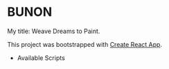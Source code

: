 # BUNON

My title: Weave Dreams to Paint.

This project was bootstrapped with [Create React App](https://github.com/facebook/create-react-app).

- Available Scripts
